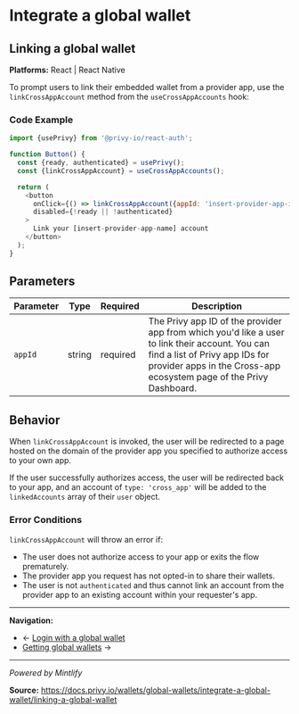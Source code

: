 # Integrate a global wallet

## Linking a global wallet

**Platforms:** React | React Native

To prompt users to link their embedded wallet from a provider app, use the `linkCrossAppAccount` method from the `useCrossAppAccounts` hook:

### Code Example

```javascript
import {usePrivy} from '@privy-io/react-auth';

function Button() {
  const {ready, authenticated} = usePrivy();
  const {linkCrossAppAccount} = useCrossAppAccounts();

  return (
    <button
      onClick={() => linkCrossAppAccount({appId: 'insert-provider-app-id'})}
      disabled={!ready || !authenticated}
    >
      Link your [insert-provider-app-name] account
    </button>
  );
}
```

## Parameters

| Parameter | Type | Required | Description |
|-----------|------|----------|-------------|
| `appId` | string | required | The Privy app ID of the provider app from which you'd like a user to link their account. You can find a list of Privy app IDs for provider apps in the Cross-app ecosystem page of the Privy Dashboard. |

## Behavior

When `linkCrossAppAccount` is invoked, the user will be redirected to a page hosted on the domain of the provider app you specified to authorize access to your own app.

If the user successfully authorizes access, the user will be redirected back to your app, and an account of `type: 'cross_app'` will be added to the `linkedAccounts` array of their `user` object.

### Error Conditions

`linkCrossAppAccount` will throw an error if:

- The user does not authorize access to your app or exits the flow prematurely.
- The provider app you request has not opted-in to share their wallets.
- The user is not `authenticated` and thus cannot link an account from the provider app to an existing account within your requester's app.

---

**Navigation:**
- ← [Login with a global wallet](previous-page)
- [Getting global wallets](next-page) →

---

*Powered by Mintlify*

**Source:** https://docs.privy.io/wallets/global-wallets/integrate-a-global-wallet/linking-a-global-wallet
